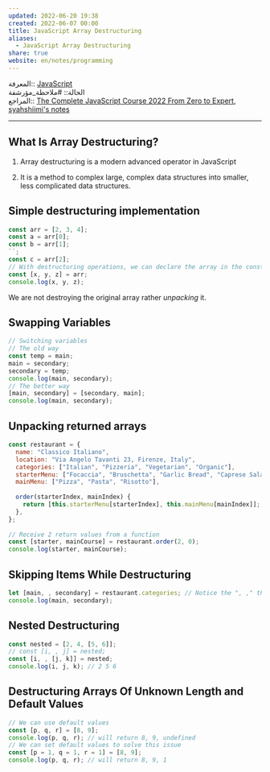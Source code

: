 ```yaml
---  
updated: 2022-06-20 19:38  
created: 2022-06-07 00:00  
title: JavaScript Array Destructuring  
aliases:  
  - JavaScript Array Destructuring  
share: true  
website: en/notes/programming  
---  
```

  
المعرفة:: [JavaScript](JavaScript)  
الحالة:: #ملاحظة_مؤرشفة  
المراجع:: [The Complete JavaScript Course 2022 From Zero to Expert](The%20Complete%20JavaScript%20Course%202022%20From%20Zero%20to%20Expert), [syahshiimi's notes](https://github.com/syahshiimi/second-brain/blob/a6bbf926dc6a391717c005c47e7f5b6a5e9327d9/05%20Learning/00%20JavaScript/202107122049%20Array%20Destructuring.md)  
  
---  
  
## What Is Array Destructuring?  
  
1. Array destructuring is a modern advanced operator in JavaScript  
  
2. It is a method to complex large, complex data structures into smaller, less complicated data structures.  
  
## Simple destructuring implementation  
  
```js  
const arr = [2, 3, 4];  
const a = arr[0];  
const b = arr[1];  
``;  
const c = arr[2];  
// With destructuring operations, we can declare the array in the const variable instead  
const [x, y, z] = arr;  
console.log(x, y, z);  
```  
  
We are not destroying the original array rather _unpacking_ it.  
  
## Swapping Variables  
  
```js  
// Switching variables  
// The old way  
const temp = main;  
main = secondary;  
secondary = temp;  
console.log(main, secondary);  
// The better way  
[main, secondary] = [secondary, main];  
console.log(main, secondary);  
```  
  
## Unpacking returned arrays  
  
```js  
const restaurant = {  
  name: "Classico Italiano",  
  location: "Via Angelo Tavanti 23, Firenze, Italy",  
  categories: ["Italian", "Pizzeria", "Vegetarian", "Organic"],  
  starterMenu: ["Focaccia", "Bruschetta", "Garlic Bread", "Caprese Salad"],  
  mainMenu: ["Pizza", "Pasta", "Risotto"],  
  
  order(starterIndex, mainIndex) {  
    return [this.starterMenu[starterIndex], this.mainMenu[mainIndex]];  
  },  
};  
  
// Receive 2 return values from a function  
const [starter, mainCourse] = restaurant.order(2, 0);  
console.log(starter, mainCourse);  
```  
  
## Skipping Items While Destructuring  
  
```js  
let [main, , secondary] = restaurant.categories; // Notice the ", ," that will skip the second item  
console.log(main, secondary);  
```  
  
## Nested Destructuring  
  
```js  
const nested = [2, 4, [5, 6]];  
// const [i, , j] = nested;  
const [i, , [j, k]] = nested;  
console.log(i, j, k); // 2 5 6  
```  
  
## Destructuring Arrays Of Unknown Length and Default Values  
  
```js  
// We can use default values  
const [p, q, r] = [8, 9];  
console.log(p, q, r); // will return 8, 9, undefined  
// We can set default values to solve this issue  
const [p = 1, q = 1, r = 1] = [8, 9];  
console.log(p, q, r); // will return 8, 9, 1  
```  
